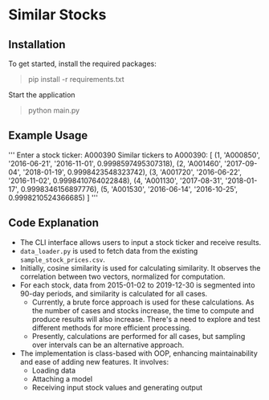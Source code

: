 # Similar Stocks

## Installation
To get started, install the required packages:

> pip install -r requirements.txt

Start the application

> python main.py

## Example Usage

'''
Enter a stock ticker: A000390
Similar tickers to A000390: [
(1, 'A000850', '2016-06-21', '2016-11-01', 0.9998597495307318),
(2, 'A001460', '2017-09-04', '2018-01-19', 0.9998423548323742),
(3, 'A001720', '2016-06-22', '2016-11-02', 0.9998410764022848),
(4, 'A001130', '2017-08-31', '2018-01-17', 0.9998346156897776),
(5, 'A001530', '2016-06-14', '2016-10-25', 0.9998210524366685)
]
'''

## Code Explanation
- The CLI interface allows users to input a stock ticker and receive results.
- `data_loader.py` is used to fetch data from the existing `sample_stock_prices.csv`.
- Initially, cosine similarity is used for calculating similarity. It observes the correlation between two vectors, normalized for computation.
- For each stock, data from 2015-01-02 to 2019-12-30 is segmented into 90-day periods, and similarity is calculated for all cases.
  - Currently, a brute force approach is used for these calculations. As the number of cases and stocks increase, the time to compute and produce results will also increase. There's a need to explore and test different methods for more efficient processing.
  - Presently, calculations are performed for all cases, but sampling over intervals can be an alternative approach.
- The implementation is class-based with OOP, enhancing maintainability and ease of adding new features. It involves:
  - Loading data
  - Attaching a model
  - Receiving input stock values and generating output
